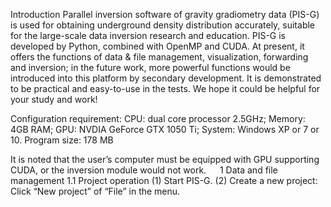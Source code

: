 Introduction
Parallel inversion software of gravity gradiometry data (PIS-G) is used for obtaining underground density distribution accurately, suitable for the large-scale data inversion research and education. PIS-G is developed by Python, combined with OpenMP and CUDA. At present, it offers the functions of data & file management, visualization, forwarding and inversion; in the future work, more powerful functions would be introduced into this platform by secondary development. It is demonstrated to be practical and easy-to-use in the tests. We hope it could be helpful for your study and work!

Configuration requirement: CPU: dual core processor 2.5GHz; Memory: 4GB RAM; GPU: NVDIA GeForce GTX 1050 Ti; System: Windows XP or 7 or 10.
Program size: 178 MB

It is noted that the user’s computer must be equipped with GPU supporting CUDA, or the inversion module would not work.
 
1 Data and file management
1.1 Project operation
(1)	Start PIS-G.
(2)	Create a new project: Click “New project” of “File” in the menu.
 
